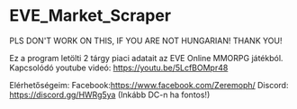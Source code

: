 # EVE_Market_Scraper

PLS DON'T WORK ON THIS, IF YOU ARE NOT HUNGARIAN! THANK YOU!


Ez a program letölti 2 tárgy piaci adatait az EVE Online MMORPG játékból.
Kapcsolódó youtube videó: https://youtu.be/5LcfBOMpr48



Elérhetőségeim:
Facebook:https://www.facebook.com/Zeremoph/
Discord: https://discord.gg/HWRg5ya
(Inkább DC-n ha fontos!)
